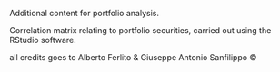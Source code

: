 Additional content for portfolio analysis.

Correlation matrix relating to portfolio securities, carried out using the RStudio software.

all credits goes to Alberto Ferlito & Giuseppe Antonio Sanfilippo ©
